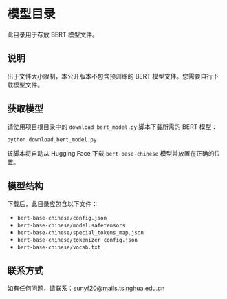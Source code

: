 # 模型目录

此目录用于存放 BERT 模型文件。

## 说明

出于文件大小限制，本公开版本不包含预训练的 BERT 模型文件。您需要自行下载模型文件。

## 获取模型

请使用项目根目录中的 `download_bert_model.py` 脚本下载所需的 BERT 模型：

```bash
python download_bert_model.py
```

该脚本将自动从 Hugging Face 下载 `bert-base-chinese` 模型并放置在正确的位置。

## 模型结构

下载后，此目录应包含以下文件：

- `bert-base-chinese/config.json`
- `bert-base-chinese/model.safetensors`
- `bert-base-chinese/special_tokens_map.json`
- `bert-base-chinese/tokenizer_config.json`
- `bert-base-chinese/vocab.txt`

## 联系方式

如有任何问题，请联系：sunyf20@mails.tsinghua.edu.cn
